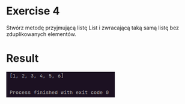 # Exercise 4
Stwórz metodę przyjmującą listę List<T> i zwracającą taką samą listę bez zduplikowanych
elementów.

# Result
![Result](./img.png?raw=true)